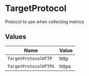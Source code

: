 # TargetProtocol

Protocol to use when collecting metrics


## Values

| Name                  | Value                 |
| --------------------- | --------------------- |
| `TargetProtocolHTTP`  | http                  |
| `TargetProtocolHTTPS` | https                 |